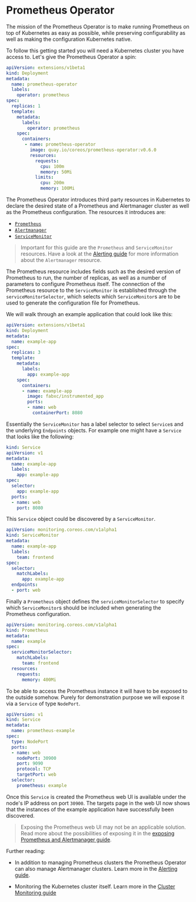 # Prometheus Operator

The mission of the Prometheus Operator is to make running Prometheus on top of
Kubernetes as easy as possible, while preserving configurability as well as
making the configuration Kubernetes native.

To follow this getting started you will need a Kubernetes cluster you have
access to. Let's give the Prometheus Operator a spin:

[embedmd]:# (../../deployment.yaml)
```yaml
apiVersion: extensions/v1beta1
kind: Deployment
metadata:
  name: prometheus-operator
  labels:
    operator: prometheus
spec:
  replicas: 1
  template:
    metadata:
      labels:
        operator: prometheus
    spec:
      containers:
       - name: prometheus-operator
         image: quay.io/coreos/prometheus-operator:v0.6.0
         resources:
           requests:
             cpu: 100m
             memory: 50Mi
           limits:
             cpu: 200m
             memory: 100Mi
```

The Prometheus Operator introduces third party resources in Kubernetes to
declare the desired state of a Prometheus and Alertmanager cluster as well as
the Prometheus configuration. The resources it introduces are:

* [`Prometheus`](../prometheus.md)
* [`Alertmanager`](../alertmanager.md)
* [`ServiceMonitor`](../service-monitor.md)

> Important for this guide are the `Prometheus` and `ServiceMonitor` resources.
> Have a look at the [Alerting guide](alerting.md) for more
> information about the `Alertmanager` resource.

The Prometheus resource includes fields such as the desired version of
Prometheus to run, the number of replicas, as well as a number of parameters to
configure Prometheus itself. The connection of the Prometheus resource to the
`ServiceMonitor` is established through the `serviceMonitorSelector`, which
selects which `ServiceMonitor`s are to be used to generate the configuration
file for Prometheus.

We will walk through an example application that could look like this:

[embedmd]:# (../../example/user-guides/getting-started/example-app-deployment.yaml)
```yaml
apiVersion: extensions/v1beta1
kind: Deployment
metadata:
  name: example-app
spec:
  replicas: 3
  template:
    metadata:
      labels:
        app: example-app
    spec:
      containers:
      - name: example-app 
        image: fabxc/instrumented_app
        ports:
        - name: web
          containerPort: 8080
```

Essentially the `ServiceMonitor` has a label selector to select `Service`s and
the underlying `Endpoints` objects. For example one might have a `Service` that
looks like the following:

[embedmd]:# (../../example/user-guides/getting-started/example-app-service.yaml)
```yaml
kind: Service
apiVersion: v1
metadata:
  name: example-app
  labels:
    app: example-app
spec:
  selector:
    app: example-app
  ports:
  - name: web
    port: 8080
```

This `Service` object could be discovered by a `ServiceMonitor`.

[embedmd]:# (../../example/user-guides/getting-started/example-app-service-monitor.yaml)
```yaml
apiVersion: monitoring.coreos.com/v1alpha1
kind: ServiceMonitor
metadata:
  name: example-app
  labels:
    team: frontend
spec:
  selector:
    matchLabels:
      app: example-app
  endpoints:
  - port: web
```

Finally a `Prometheus` object defines the `serviceMonitorSelector` to specify
which `ServiceMonitor`s should be included when generating the Prometheus
configuration.

[embedmd]:# (../../example/user-guides/getting-started/prometheus-example.yaml)
```yaml
apiVersion: monitoring.coreos.com/v1alpha1
kind: Prometheus
metadata:
  name: example
spec:
  serviceMonitorSelector:
    matchLabels:
      team: frontend
  resources:
    requests:
      memory: 400Mi
```

To be able to access the Prometheus instance it will have to be exposed to the
outside somehow. Purely for demonstration purpose we will expose it via a
`Service` of type `NodePort`.

[embedmd]:# (../../example/user-guides/getting-started/prometheus-example-service.yaml)
```yaml
apiVersion: v1
kind: Service
metadata:
  name: prometheus-example
spec:
  type: NodePort
  ports:
  - name: web
    nodePort: 30900
    port: 9090
    protocol: TCP
    targetPort: web
  selector:
    prometheus: example
```

Once this `Service` is created the Prometheus web UI is available under the
node's IP address on port `30900`. The targets page in the web UI now shows
that the instances of the example application have successfully been
discovered.

> Exposing the Prometheus web UI may not be an applicable solution. Read more
> about the possibilities of exposing it in the [exposing Prometheus and
> Alertmanager guide](exposing-prometheus-and-alertmanager.md).

Further reading:

* In addition to managing Prometheus clusters the Prometheus Operator can also
  manage Alertmanager clusters. Learn more in the [Alerting
  guide](alerting.md).

* Monitoring the Kubernetes cluster itself. Learn more in the [Cluster
  Monitoring guide](cluster-monitoring.md)
